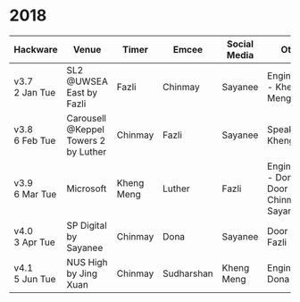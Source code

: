 # 2018

| Hackware | Venue | Timer | Emcee | Social Media | Others |
| ------ | ------ | ------ | ------ | ------ | ------ |
| v3.7 <br> 2 Jan Tue | SL2 @UWSEA East by Fazli | Fazli | Chinmay | Sayanee | Engineers.sg - Kheng Meng |
| v3.8 <br> 6 Feb Tue | Carousell @Keppel Towers 2 by Luther | Chinmay | Fazli | Sayanee | Speaker - Kheng Meng |
| v3.9 <br> 6 Mar Tue | Microsoft | Kheng Meng | Luther | Fazli | Engineers.sg - Dona <br> Door guards: Chinmay & Sayanee |
| v4.0 <br> 3 Apr Tue | SP Digital by Sayanee | Chinmay | Dona | Sayanee | Door guard: Fazli |
| v4.1 <br> 5 Jun Tue | NUS High by Jing Xuan | Chinmay | Sudharshan | Kheng Meng | Engineers.sg: Dona |
